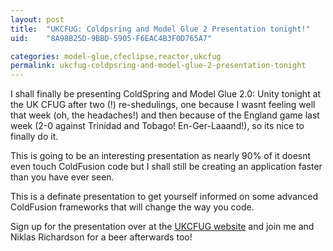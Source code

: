 ```yaml
---
layout: post
title:  "UKCFUG: Coldpsring and Model Glue 2 Presentation tonight!"
uid:	"8A98B25D-9BBD-5905-F6EAC4B3F0D765A7"

categories: model-glue,cfeclipse,reactor,ukcfug
permalink: ukcfug-coldpsring-and-model-glue-2-presentation-tonight
---
```

I shall finally be presenting ColdSpring and Model Glue 2.0: Unity tonight at the UK CFUG after two (!) re-shedulings, one because I wasnt feeling well that week (oh, the headaches!) and then because of the England game last week (2-0 against Trinidad and Tobago! En-Ger-Laaand!), so its nice to finally do it.

This is going to be an interesting presentation as nearly 90% of it doesnt even touch ColdFusion code but I shall still be creating an application faster than you have ever seen.

This is a definate presentation to get yourself informed on some advanced ColdFusion frameworks that will change the way you code.

Sign up for the presentation over at the <a href="http://www.ukcfug.org/index.cfm?objectid=DFC76F2A-F1FF-921E-1825D894DB19E50A">UKCFUG website</a> and join me and Niklas Richardson for a beer afterwards too!